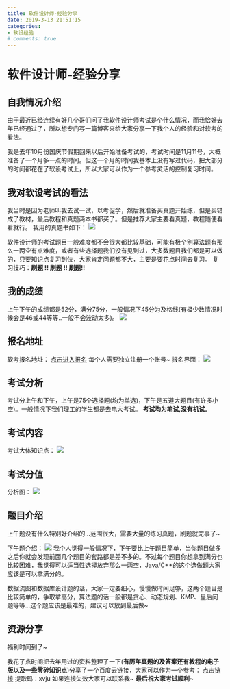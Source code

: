 ```yaml
---
title: 软件设计师-经验分享
date: 2019-3-13 21:51:15
categories:
- 软设经验
# comments: true
---
```

# 软件设计师-经验分享
## 自我情况介绍
由于最近已经连续有好几个哥们问了我软件设计师考试是个什么情况，而我恰好去年已经通过了，所以想专门写一篇博客来给大家分享一下我个人的经验和对软考的看法。

我是去年10月份国庆节假期回来以后开始准备考试的，考试时间是11月11号，大概准备了一个月多一点的时间。但这一个月的时间我基本上没有写过代码，把大部分的时间都花在了软设考试上，所以大家可以作为一个参考灵活的控制复习时间。

## 我对软设考试的看法
我当时是因为老师叫我去试一试，以考促学，然后就准备买真题开始练，但是买错成了教材，最后教程和真题两本书都买了。但是推荐大家主要看真题，教程随便看看就行。
我用的真题书如下：
![](https://blog-1258566513.cos.ap-chengdu.myqcloud.com/Blog-image/%E8%BD%AF%E8%AE%BE%E7%BB%8F%E9%AA%8C/%E8%BD%AF%E8%80%832.jpg)


软件设计师的考试题目一般难度都不会很大都比较基础，可能有极个别算法题有那么一两空有点难度，或者有些选择题我们没有见到过，大多数题目我们都是可以做的，只要知识点复习到位，大家肯定问题都不大，主要是要花点时间去复习。
复习技巧：__刷题 !! 刷题 !! 刷题!!__


## 我的成绩
上午下午的成绩都是52分，满分75分，一般情况下45分为及格线(有极少数情况时候会是46或44等等..一般不会波动太多)。
![](https://blog-1258566513.cos.ap-chengdu.myqcloud.com/Blog-image/%E8%BD%AF%E8%AE%BE%E7%BB%8F%E9%AA%8C/%E8%BD%AF%E8%80%831.png)

## 报名地址
软考报名地址：
[点击进入报名](http://bm.ruankao.org.cn/sign/welcome)
每个人需要独立注册一个账号~
报名界面：
![](https://blog-1258566513.cos.ap-chengdu.myqcloud.com/Blog-image/%E8%BD%AF%E8%AE%BE%E7%BB%8F%E9%AA%8C/%E8%BD%AF%E8%80%836.png)

## 考试分析
考试分上午和下午，上午是75个选择题(均为单选)，下午是五道大题目(有许多小空)。一般情况下我们理工的学生都是去电大考试。
__考试均为笔试,没有机试。__
## 考试内容
考试大体知识点：
![](https://blog-1258566513.cos.ap-chengdu.myqcloud.com/Blog-image/%E8%BD%AF%E8%AE%BE%E7%BB%8F%E9%AA%8C/%E8%BD%AF%E8%80%833.png)

## 考试分值
分析图：
![](https://blog-1258566513.cos.ap-chengdu.myqcloud.com/Blog-image/%E8%BD%AF%E8%AE%BE%E7%BB%8F%E9%AA%8C/%E8%BD%AF%E8%80%834.png)

## 题目介绍
上午题没有什么特别好介绍的...范围很大，需要大量的练习真题，刷题就完事了~

下午题介绍：
![](https://blog-1258566513.cos.ap-chengdu.myqcloud.com/Blog-image/%E8%BD%AF%E8%AE%BE%E7%BB%8F%E9%AA%8C/%E8%BD%AF%E8%80%835.png)
我个人觉得一般情况下，下午要比上午题目简单，当你题目做多之后你就会发现前面几个题目的套路都是差不多的。不过每个题目你想拿到满分也比较困难，我觉得可以适当性选择放弃那么一两空，Java/C++的这个选做题大家应该是可以拿满分的。

数据流图和数据库设计题的话，大家一定要细心，慢慢做时间足够，这两个题目是比较简单的，争取拿高分，算法题的话一般都是贪心、动态规划、KMP、皇后问题等等...这个题应该是最难的，建议可以放到最后做~

## 资源分享
福利时间到了~

我花了点时间把去年用过的资料整理了一下(__有历年真题的及答案还有教程的电子版以及一些零碎知识点__)分享了一个百度云链接，大家可以作为一个参考：
[点击链接](https://pan.baidu.com/s/1pNv8rAvNh81lGcygEcDdXQ )
提取码：xvju
如果连接失效大家可以联系我~
__最后祝大家考试顺利~__





